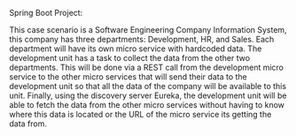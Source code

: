 Spring Boot Project:

This case scenario is a Software Engineering Company Information System, this company has three departments: Development, HR, and Sales. 
Each department will have its own  micro service with hardcoded data. 
The development unit has a task to collect the data from the other two departments. 
This will be done via a REST call from the development micro service to the other micro services 
that will send their data to the development unit so that all the data of the company will be available to this unit. Finally, using the discovery server Eureka, the development 
unit will be able to fetch the data from the other micro services without having to know where this data is located or the URL of the micro service its 
getting the data from.
